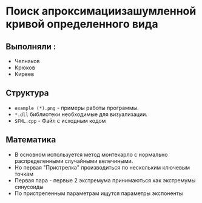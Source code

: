 # Поиск апроксимациизашумленной кривой определенного вида

## Выполняли :
- Челнаков
- Крюков
- Киреев

## Структура
- `example (*).png` - примеры работы программы.
- `*.dll` библиотеки необходимые для визуализации.
- `SFML.cpp` - Файл с исходным кодом

## Математика
- В основном используется метод монтекарло с нормально распределенными случайными велечиными.
- Но первая "Пристрелка" производиться по нескольким ключевым точкам
- Первая пара - первые 2 экстремума принимаються как экстремумы синусоиды
- По пристреленным параметрам ищутся параметры экспоненты
